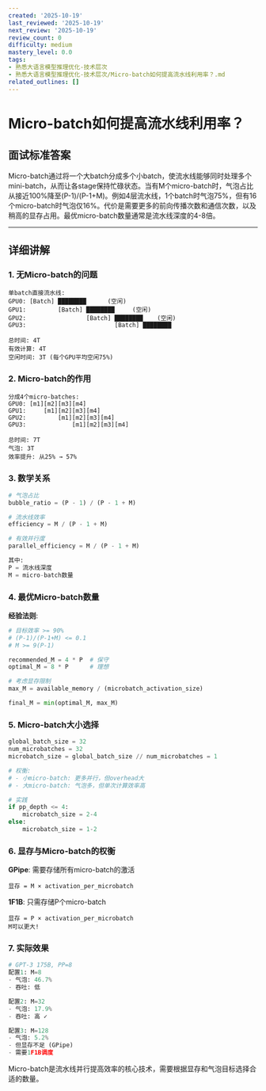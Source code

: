 ```yaml
---
created: '2025-10-19'
last_reviewed: '2025-10-19'
next_review: '2025-10-19'
review_count: 0
difficulty: medium
mastery_level: 0.0
tags:
- 熟悉大语言模型推理优化-技术层次
- 熟悉大语言模型推理优化-技术层次/Micro-batch如何提高流水线利用率？.md
related_outlines: []
---
```


# Micro-batch如何提高流水线利用率？

## 面试标准答案

Micro-batch通过将一个大batch分成多个小batch，使流水线能够同时处理多个mini-batch，从而让各stage保持忙碌状态。当有M个micro-batch时，气泡占比从接近100%降至(P-1)/(P-1+M)。例如4层流水线，1个batch时气泡75%，但有16个micro-batch时气泡仅16%。代价是需要更多的前向传播次数和通信次数，以及稍高的显存占用。最优micro-batch数量通常是流水线深度的4-8倍。

---

## 详细讲解

### 1. 无Micro-batch的问题

```
单batch直接流水线:
GPU0: [Batch] ████████      (空闲)
GPU1:         [Batch] ████████     (空闲)
GPU2:                 [Batch] ████████    (空闲)
GPU3:                         [Batch] ████████

总时间: 4T
有效计算: 4T
空闲时间: 3T (每个GPU平均空闲75%)
```

### 2. Micro-batch的作用

```
分成4个micro-batches:
GPU0: [m1][m2][m3][m4]
GPU1:     [m1][m2][m3][m4]
GPU2:         [m1][m2][m3][m4]
GPU3:             [m1][m2][m3][m4]

总时间: 7T
气泡: 3T
效率提升: 从25% → 57%
```

### 3. 数学关系

```python
# 气泡占比
bubble_ratio = (P - 1) / (P - 1 + M)

# 流水线效率
efficiency = M / (P - 1 + M)

# 有效并行度
parallel_efficiency = M / (P - 1 + M)

其中:
P = 流水线深度
M = micro-batch数量
```

### 4. 最优Micro-batch数量

**经验法则**:
```python
# 目标效率 >= 90%
# (P-1)/(P-1+M) <= 0.1
# M >= 9(P-1)

recommended_M = 4 * P  # 保守
optimal_M = 8 * P      # 理想

# 考虑显存限制
max_M = available_memory / (microbatch_activation_size)

final_M = min(optimal_M, max_M)
```

### 5. Micro-batch大小选择

```python
global_batch_size = 32
num_microbatches = 32
microbatch_size = global_batch_size // num_microbatches = 1

# 权衡:
# - 小micro-batch: 更多并行，但overhead大
# - 大micro-batch: 气泡多，但单次计算效率高

# 实践
if pp_depth <= 4:
    microbatch_size = 2-4
else:
    microbatch_size = 1-2
```

### 6. 显存与Micro-batch的权衡

**GPipe**: 需要存储所有micro-batch的激活
```
显存 = M × activation_per_microbatch
```

**1F1B**: 只需存储P个micro-batch
```
显存 = P × activation_per_microbatch
M可以更大!
```

### 7. 实际效果

```python
# GPT-3 175B, PP=8
配置1: M=8
- 气泡: 46.7%
- 吞吐: 低

配置2: M=32  
- 气泡: 17.9%
- 吞吐: 高 ✓

配置3: M=128
- 气泡: 5.2%
- 但显存不足 (GPipe)
- 需要1F1B调度
```

Micro-batch是流水线并行提高效率的核心技术，需要根据显存和气泡目标选择合适的数量。

